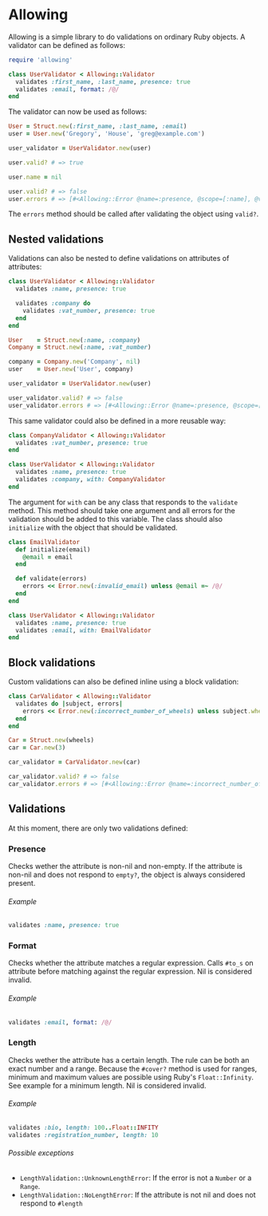 # Allowing

Allowing is a simple library to do validations on ordinary Ruby objects. A validator can be defined as follows:

```ruby
require 'allowing'

class UserValidator < Allowing::Validator
  validates :first_name, :last_name, presence: true
  validates :email, format: /@/
end
```

The validator can now be used as follows:

```ruby
User = Struct.new(:first_name, :last_name, :email)
user = User.new('Gregory', 'House', 'greg@example.com')

user_validator = UserValidator.new(user)

user.valid? # => true

user.name = nil

user.valid? # => false
user.errors # => [#<Allowing::Error @name=:presence, @scope=[:name], @validation=...>]
```

The `errors` method should be called after validating the object using `valid?`.

## Nested validations

Validations can also be nested to define validations on attributes of attributes:

```ruby
class UserValidator < Allowing::Validator
  validates :name, presence: true

  validates :company do
    validates :vat_number, presence: true
  end
end

User    = Struct.new(:name, :company)
Company = Struct.new(:name, :vat_number)

company = Company.new('Company', nil)
user    = User.new('User', company)

user_validator = UserValidator.new(user)

user_validator.valid? # => false
user_validator.errors # => [#<Allowing::Error @name=:presence, @scope=[:company, :vat_number], @validation=...>]
```

This same validator could also be defined in a more reusable way:

```ruby
class CompanyValidator < Allowing::Validator
  validates :vat_number, presence: true
end

class UserValidator < Allowing::Validator
  validates :name, presence: true
  validates :company, with: CompanyValidator
end
```

The argument for `with` can be any class that responds to the `validate` method. This method should take one argument and all errors for the validation should be added to this variable. The class should also `initialize` with the object that should be validated.

```ruby
class EmailValidator
  def initialize(email)
    @email = email
  end 

  def validate(errors)
    errors << Error.new(:invalid_email) unless @email =~ /@/
  end
end

class UserValidator < Allowing::Validator
  validates :name, presence: true
  validates :email, with: EmailValidator
end
```

## Block validations

Custom validations can also be defined inline using a block validation:

```ruby
class CarValidator < Allowing::Validator
  validates do |subject, errors|
    errors << Error.new(:incorrect_number_of_wheels) unless subject.wheels == 4
  end
end

Car = Struct.new(wheels)
car = Car.new(3)

car_validator = CarValidator.new(car)

car_validator.valid? # => false
car_validator.errors # => [#<Allowing::Error @name=:incorrect_number_of_wheels, @scope=[], @validation=...>]
```

## Validations

At this moment, there are only two validations defined:

### Presence 

Checks wether the attribute is non-nil and non-empty. If the attribute is non-nil and does not respond to `empty?`, the object is always considered present.

###### Example

```ruby
validates :name, presence: true
```

### Format

Checks whether the attribute matches a regular expression. Calls `#to_s` on attribute before matching against the regular expression. Nil is considered invalid.

###### Example

```ruby
validates :email, format: /@/
```

### Length

Checks wether the attribute has a certain length. The rule can be both an exact number and a range. Because the `#cover?` method is used for ranges, minimum and maximum values are possible using Ruby's `Float::Infinity`. See example for a minimum length. Nil is considered invalid. 

###### Example

```ruby
validates :bio, length: 100..Float::INFITY
validates :registration_number, length: 10
```

###### Possible exceptions

- `LengthValidation::UnknownLengthError`: If the error is not a `Number` or a `Range`.
- `LengthValidation::NoLengthError`: If the attribute is not nil and does not respond to `#length`

